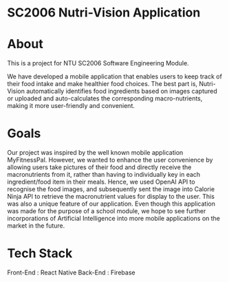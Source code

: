 # SC2006 Nutri-Vision Application

# About
This is a project for NTU SC2006 Software Engineering Module.

We have developed a mobile application that enables users to keep track of their food intake and make healthier food choices. The best part is, Nutri-Vision automatically identifies food ingredients based on images captured or uploaded and auto-calculates the corresponding macro-nutrients, making it more user-friendly and convenient.

# Goals
Our project was inspired by the well known mobile application MyFitnessPal. However, we wanted to enhance the user convenience by allowing users take pictures of their food and directly receive the macronutrients from it, rather than having to individually key in each ingredient/food item in their meals. Hence, we used OpenAI API to recognise the food images, and subsequently sent the image into Calorie Ninja API to retrieve the macronutrient values for display to the user. This was also a unique feature of our application. Even though this application was made for the purpose of a school module, we hope to see further incorporations of Artificial Intelligence into more mobile applications on the market in the future.

# Tech Stack
Front-End : React Native
Back-End : Firebase

